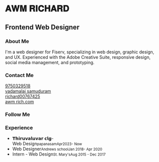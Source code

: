 <div class="resume">
  <div class="base">
    <div class="profile">
      <div class="photo">
        <!--<img src="" /> -->
        <i class="fas fa-rocket"></i>
      </div>
      <div class="info">
        <h1 class="name">𝐀𝐖𝐌 𝐑𝐈𝐂𝐇𝐀𝐑𝐃</h1>
        <h2 class="job">Frontend Web Designer</h2>
      </div>
    </div>
    <div class="about">
      <h3>About Me</h3>I'm a web designer for Fiserv, specializing in web design, graphic design, and UX. Experienced with the Adobe Creative Suite, responsive design, social media management, and prototyping.
    </div>
    <div class="contact">
      <h3>Contact Me</h3>
      <div class="call"><a href="tel 975029518"><i class="fas fa-phone"></i><span>9750329518</span></a></div>
      <div class="address"><a href="https://goo.gl/maps/fiTBGT6Vnhy"><i class="fas fa-map-marker"></i><span>vadamalai samuduram</span></a>
      </div>
      <div class="email"><a href="mailto:astronaomical@gmail.com"><i class="fas fa-envelope"></i><span>richard00767425</span></a></div>
      <div class="website"><a href="http:///" target="_blank"> <i class="fas fa-home"></i><span>awm rich.com</span></a></div>
    </div>
    <div class="follow">
      <h3>Follow Me</h3>
      <div class="box">
        <a href="https://www.facebook.com//" target="_blank"><i class="fab fa-facebook"></i></a>
        <a href="https://www.instagram.com//" target="_blank"><i class="fab fa-instagram "></i></a>
        <a href="https://www.pinterest.com//" target="_blank"><i class="fab fa-pinterest"></i></a>
        <a href="https://www.linked/" target="_blank"><i class="fab fa-linkedin"></i></a>
        <a href="https://codepen.io" target="_blank"><i class="fab fa-codepen"></i></a>
        <a href="https://www." target="_blank"><i class="fab fa-behance"></i></a>
      </div>
    </div>
  </div>
  <div class="func">
    <div class="work">
      <h3><i class="fa fa-briefcase"></i>Experience</h3>
      <ul>
        <li><span>𝗧𝗵𝗶𝗿𝘂𝘃𝗮𝗹𝘂𝘃𝗮𝗿 𝗰𝗹𝗴-<br>Web Design</span><small>papanasam</small><small>Apr2023- Now</small></li>
        <li><span>Web Designer</span><small>Andrews school</small><small>Jan 2018- Apr 2020</small></li>
        <li><span>Intern - Web Design</span><small>St. Mary's</small><small>Aug 2015 - Dec 2017</small></li>
      </ul>
    </div>
